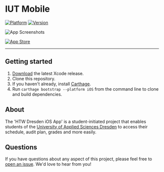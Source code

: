 # IUT Mobile

[![Platform](https://img.shields.io/badge/platform-iOS-blue.svg)](https://github.com/zafarivaev/IUT-Mobile)
[![Version](https://img.shields.io/badge/version-1.1.0-green.svg)](https://itunes.apple.com/us/app/iut-mobile/id1457086006)



![App Screenshots](resources/AllScreens.png)

[![App Store](https://linkmaker.itunes.apple.com/assets/shared/badges/en-us/appstore-lrg.svg)](http://appstore.com/htwdresden)

---

## Getting started
1. [Download](https://developer.apple.com/xcode/download/) the latest Xcode release.
2. Clone this repository.
3. If you haven't already, install [Carthage](https://github.com/Carthage/Carthage).
4. Run `carthage bootstrap --platform iOS` from the command line to clone and build dependencies.

## About
The 'HTW Dresden iOS App' is a student-initiated project that enables students of the [University of Applied Sciences Dresden](https://www.htw-dresden.de/en/home.html) to access their schedule, audit plan, grades and more easily.

## Questions
If you have questions about any aspect of this project, please feel free to [open an issue](https://github.com/HTWDD/htwcampus/issues/new). We'd love to hear from you!
